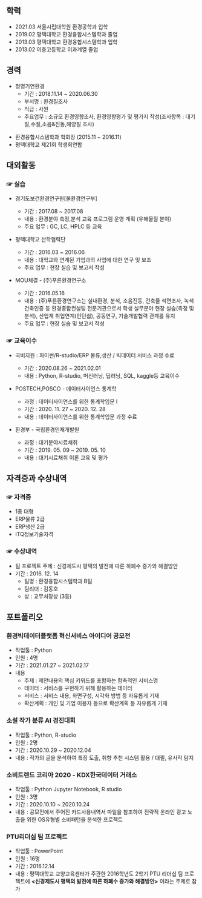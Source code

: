 ## 학력
+ 2021.03 서울시립대학원 환경공학과 입학
+ 2019.02 평택대학교 환경융합시스템학과 졸업
+ 2013.03 평택대학교 환경융합시스템학과 입학
+ 2013.02 이충고등학교 이과계열 졸업

## 경력
* 청명기연환경
    + 기간 : 2018.11.14 ~ 2020.06.30
    + 부서명 : 환경질조사
    + 직급 : 사원
    + 주요업무 : 소규모 환경영향조사, 환경영향평가 및 평가지 작성(조사항목 : 대기질,수질,소음&진동,해양질 조사)

+ 환경융합시스템학과 학회장 (2015.11 ~ 2016.11)
+ 평택대학교 제21회 학생회연합

## 대외활동
### ☞ 실습
* 경기도보건환경연구원[물환경연구부]
    + 기간 : 2017.08 ~ 2017.08
    + 내용 : 환경분야 측정,분석 교육 프로그램 운영 계획 (유해물질 분야)
    + 주요 업무 : GC, LC, HPLC 등 교육

* 평택대학교 산학협력단
    + 기간 : 2016.03 ~ 2016.06
    + 내용 : 대학교와 연계된 기업과의 사업에 대한 연구 및 보조
    + 주요 업무 : 현장 실습 및 보고서 작성

* MOU체결 - (주)푸른환경연구소
    + 기간 : 2016.05.16
    + 내용 : (주)푸른환경연구소는 실내환경, 분석, 소음진동, 건축물 석면조사, 녹색건축인증 등 환경종합컨설팅 전문기관으로서 학생 실무분야 현장 실습(측정 및 분석), 산업계 취업연계(인턴쉽), 공동연구, 기술개발협력 관계를 유지
    + 주요 업무 : 현장 실습 및 보고서 작성
    
### ☞ 교육이수
* 국비지원 : 파이썬/R-studio/ERP 물류,생산 / 빅데이터 서비스 과정 수료
    + 기간 : 2020.08.26 ~ 2021.02.01
    + 내용 : Python, R-studio, 머신러닝, 딥러닝, SQL, kaggle등 교육이수
    
* POSTECH,POSCO - 데이터사이언스 통계학 
    + 과정 : 데이터사이언스를 위한 통계학입문 Ⅰ
    + 기간 : 2020. 11. 27 ~ 2020. 12. 28
    + 내용 : 데이터사이언스를 위한 통계학입문 과정 수료

* 환경부 - 국립환경인재개발원
    + 과정 : 대기분야시료채취
    + 기간 : 2019. 05. 09 ~ 2019. 05. 10
    + 내용 : 대기시료채취 이론 교육 및 평가

## 자격증과 수상내역
### ☞ 자격증
 * 1종 대형
 * ERP물류 2급
 * ERP생산 2급
 * ITQ정보기술자격
 
### ☞ 수상내역
  * 팀 프로젝트 주제 : 신경제도시 평택의 발전에 따른 하폐수 증가와 해결방안
  * 기간 : 2016. 12. 14
    + 팀명 : 환경융합시스템학과 B팀
    + 팀리더 : 김동호
    + 상 : 교무처장상 (3등)
 
## 포트폴리오
### 환경빅데이터플랫폼 혁신서비스 아이디어 공모전
* 작업툴 : Python
* 인원 : 4명
* 기간 : 2021.01.27 ~ 2021.02.17
* 내용 
  + 주제 : 제안내용의 핵심 키워드를 포함하는 함축적인 서비스명
  + 데이터 : 서비스를 구현하기 위해 활용하는 데이터
  + 서비스 : 서비스 내용, 화면구성, 시각화 방법 등 자유롭게 기재
  + 확산계획 : 개인 및 기업 이용자 등으로 확산계획 등 자유롭게 기재


### 소설 작가 분류 AI 경진대회
* 작업툴 : Python, R-studio
* 인원 : 2명
* 기간 : 2020.10.29 ~ 2020.12.04
* 내용 :  작가의 글을 분석하여 특징 도출, 취향 추천 시스템 활용 / 대필, 유사작 탐지

### 소비트렌드 코리아 2020 - KDX한국데이터 거래소
* 작업툴 : Python Jupyter Notebook, R studio
* 인원 : 3명
* 기간 : 2020.10.10 ~ 2020.10.24
* 내용 : 공모전에서 주어진 카드사용내역서 파일을 참조하여 전략적 온라인 광고 노출을 위한 OS유형별 소비패턴을 분석한 프로젝트

### PTU리더십 팀 프로젝트
* 작업툴 : PowerPoint
* 인원 : 16명
* 기간 : 2016.12.14
* 내용 : 평택대학교 교양교육센터가 주관한 2016학년도 2학기 PTU 리더십 팀 프로젝트에 **<신경제도시 평택의 발전에 따른 하폐수 증가와 해결방안>** 이라는 주제로 참가
